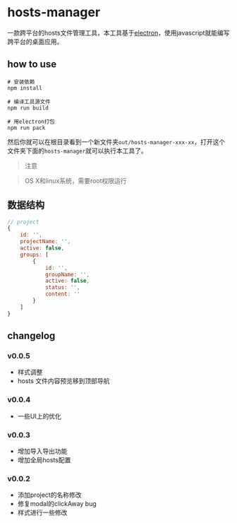 # hosts-manager

一款跨平台的hosts文件管理工具，本工具基于[electron](http://electron.atom.io/)，使用javascript就能编写跨平台的桌面应用。

## how to use

```shell
# 安装依赖
npm install

# 编译工具源文件
npm run build

# 用electron打包
npm run pack
```

然后你就可以在根目录看到一个新文件夹`out/hosts-manager-xxx-xx`，打开这个文件夹下面的`hosts-manager`就可以执行本工具了。

> 注意

> OS X和linux系统，需要root权限运行

## 数据结构

```js
// project
{
    id: '',
    projectName: '',
    active: false,
    groups: [
        {
            id: '',
            groupName: '',
            active: false,
            status: '',
            content: ''
        }
    ]
}
```

## changelog

### v0.0.5
* 样式调整
* hosts 文件内容预览移到顶部导航

### v0.0.4
* 一些UI上的优化

### v0.0.3

* 增加导入导出功能
* 增加全局hosts配置

### v0.0.2

* 添加project的名称修改
* 修复modal的clickAway bug
* 样式进行一些修改